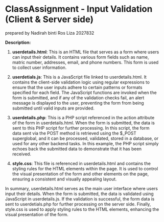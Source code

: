 # ClassAssignment - Input Validation (Client & Server side)
prepared by Nadirah binti Ros Liza 2027832

**Description:**

1. **userdetails.html**: This is an HTML file that serves as a form where users can input their details. It contains various form fields such as name, matric number, addresses, email, and phone numbers. This form is used to collect user information.

2. **userdetials.js**: This is a JavaScript file linked to userdetails.html. It contains the client-side validation logic using regular expressions to ensure that the user inputs adhere to certain patterns or formats specified for each field. The JavaScript functions are invoked when the form is submitted, and if any of the validation checks fail, an alert message is displayed to the user, preventing the form from being submitted until valid inputs are provided.

3. **userdetails.php**: This is a PHP script referenced in the action attribute of the form in userdetails.html. When the form is submitted, the data is sent to this PHP script for further processing. In this script, the form data sent via the POST method is retrieved using the $_POST superglobal, and it can be processed, validated, stored in a database, or used for any other backend tasks. In this example, the PHP script simply echoes back the submitted data to demonstrate that it has been received.

4. **style.css**: This file is referenced in userdetails.html and contains the styling rules for the HTML elements within the page. It is used to control the visual presentation of the form and other elements on the page, ensuring a consistent and visually appealing layout.

In summary, userdetails.html serves as the main user interface where users input their details. When the form is submitted, the data is validated using JavaScript in userdetails.js. If the validation is successful, the form data is sent to userdetials.php for further processing on the server side. Finally, style.css is used to apply styling rules to the HTML elements, enhancing the visual presentation of the form.
